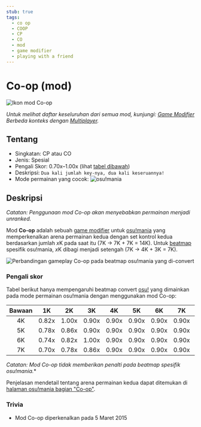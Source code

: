 ```yaml
---
stub: true
tags:
  - co op
  - COOP
  - CP
  - CO
  - mod
  - game modifier
  - playing with a friend
---
```


# Co-op (mod)

![Ikon mod Co-op](/wiki/shared/mods/CP.png "Ikon mod Co-op (CO)")

*Untuk melihat daftar keseluruhan dari semua mod, kunjungi: [Game Modifier](/wiki/Game_modifier)*\
*Berbeda konteks dengan [Multiplayer](/wiki/Multi).*

## Tentang

- Singkatan: CP atau CO
- Jenis: Spesial
- Pengali Skor: 0.70x–1.00x (lihat [tabel dibawah](#score-multiplier))
- Deskripsi: `Dua kali jumlah key-nya, dua kali keseruannya!`
- Mode permainan yang cocok: ![][osu!mania]

## Deskripsi

*Catatan: Penggunaan mod Co-op akan menyebabkan permainan menjadi unranked.*

Mod **Co-op** adalah sebuah [game modifier](/wiki/Game_modifier) untuk [osu!mania](/wiki/Game_mode/osu!mania) yang memperkenalkan arena permainan kedua dengan set kontrol kedua berdasarkan jumlah *x*K pada saat itu (7K -> 7K + 7K = 14K). Untuk [beatmap](/wiki/Beatmaps) spesifik osu!mania, *x*K dibagi menjadi setengah (7K -> 4K + 3K = 7K).

![Perbandingan gameplay Co-op pada beatmap osu!mania yang di-*convert*](img/CP-comparison-converted-beatmap.jpg "Perbandingan gameplay normal tanpa mod (kiri) dan gameplay dengan mod Co-op (kanan) pada sebuah beatmap osu!mania yang di-*convert*")

### Pengali skor

Tabel berikut hanya mempengaruhi beatmap convert [osu!](/wiki/Game_mode) yang dimainkan pada mode permainan osu!mania dengan menggunakan mod Co-op:

| Bawaan | 1K | 2K | 3K | 4K | 5K | 6K | 7K | 8K | 9K |
| :-: | :-: | :-: | :-: | :-: | :-: | :-: | :-: | :-: | :-: |
| 4K | 0.82x | 1.00x | 0.90x | 0.90x | 0.90x | 0.90x | 0.90x | 0.90x | 0.90x |
| 5K | 0.78x | 0.86x | 0.90x | 0.90x | 0.90x | 0.90x | 0.90x | 0.90x | 0.90x |
| 6K | 0.74x | 0.82x | 1.00x | 0.90x | 0.90x | 0.90x | 0.90x | 0.90x | 0.90x |
| 7K | 0.70x | 0.78x | 0.86x | 0.90x | 0.90x | 0.90x | 0.90x | 0.90x | 0.90x |

*Catatan: Mod Co-op tidak memberikan penalti pada beatmap spesifik osu!mania.**

Penjelasan mendetail tentang arena permainan kedua dapat ditemukan di [halaman osu!mania bagian "Co-op"](/wiki/Game_mode/osu!mania#co-op).

### Trivia

- Mod Co-op diperkenalkan pada 5 Maret 2015

[osu!mania]: /wiki/shared/mode/mania.png "osu!mania"
